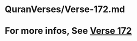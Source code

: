 # QuranVerses/Verse-172.md <br><br>For more infos, See [Verse 172](https://www.quranbookk.com/quran/search?q=172)